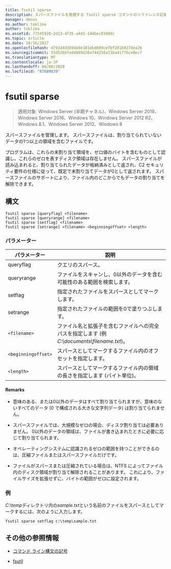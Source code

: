 ```yaml
---
title: fsutil sparse
description: スパースファイルを管理する fsutil sparse コマンドのリファレンス記事です。
manager: dmoss
ms.author: toklima
author: toklima
ms.assetid: 77545920-2d13-4f35-a4d1-14dbec8340dc
ms.topic: article
ms.date: 10/16/2017
ms.openlocfilehash: d79144d3894e9e181ebd889ce7bf281b827dea26
ms.sourcegitcommit: 53d526bfeddb89d28af44210a23ba417f6ce0ecf
ms.translationtype: MT
ms.contentlocale: ja-JP
ms.lasthandoff: 08/06/2020
ms.locfileid: "87889839"
---
```

# <a name="fsutil-sparse"></a>fsutil sparse

> 適用対象: Windows Server (半期チャネル)、Windows Server 2019、Windows Server 2016、Windows 10、Windows Server 2012 R2、Windows 8.1、Windows Server 2012、Windows 8

スパースファイルを管理します。 スパースファイルは、割り当てられていないデータの1つ以上の領域を含むファイルです。

プログラムは、これらの未割り当て領域を、ゼロ値のバイトを含むものとして認識し、これらのゼロを表すディスク領域は存在しません。 スパースファイルが読み込まれると、割り当てられたデータが格納済みとして返され、C2 セキュリティ要件の仕様に従って、既定で未割り当てデータが0として返されます。 スパースファイルのサポートにより、ファイル内のどこからでもデータの割り当てを解除できます。

## <a name="syntax"></a>構文

```
fsutil sparse [queryflag] <filename>
fsutil sparse [queryrange] <filename>
fsutil sparse [setflag] <filename>
fsutil sparse [setrange] <filename> <beginningoffset> <length>
```

### <a name="parameters"></a>パラメーター

| パラメーター | 説明 |
| --------- | ----------- |
| queryflag | クエリのスパース。 |
| queryrange | ファイルをスキャンし、0以外のデータを含む可能性のある範囲を検索します。 |
| setflag | 指定されたファイルをスパースとしてマークします。 |
| setrange | 指定されたファイルの範囲を0で塗りつぶします。 |
| `<filename>` | ファイル名と拡張子を含むファイルへの完全パスを指定します (例*C:\documents\filename.txt*)。 |
| `<beginningoffset>` | スパースとしてマークするファイル内のオフセットを指定します。 |
| `<length>` | スパースとしてマークするファイル内の領域の長さを指定します (バイト単位)。 |

#### <a name="remarks"></a>Remarks

- 意味のある、または0以外のデータはすべて割り当てられますが、意味のないすべてのデータ (0 で構成される大きな文字列データ) は割り当てられません。

- スパースファイルでは、大規模なゼロの場合、ディスク割り当ては必要ありません。 0以外のデータの領域は、ファイルが書き込まれたときに必要に応じて割り当てられます。

- オペレーティングシステムに認識されるゼロの範囲を持つことができるのは、圧縮ファイルまたはスパースファイルだけです。

- ファイルがスパースまたは圧縮されている場合は、NTFS によってファイル内のディスク領域が割り当て解除されることがあります。 これにより、ファイルサイズを拡張せずに、バイトの範囲がゼロに設定されます。

### <a name="examples"></a>例

*C:\temp*ディレクトリ内の*sample.txt*という名前のファイルをスパースとしてマークするには、次のように入力します。

```
fsutil sparse setflag c:\temp\sample.txt
```

## <a name="additional-references"></a>その他の参照情報

- [コマンド ライン構文の記号](command-line-syntax-key.md)

- [fsutil](fsutil.md)
